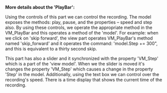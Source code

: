 **More details about the 'PlayBar':**

Using the controls of this part we can control the recording. The model exposes the methods: play, pause, and the properties – speed and step also. By using these controls, we operate the appropriate method in the VM_PlayBar and this operates a method of the 'model'. For example: when we click on 'skip forward', the view part operates VM_PlayBar's method named 'skip_forward' and it operates the command: 'model.Step += 300", and this is equivalent to a thirty second skip.

This part has also a slider and it synchronized with the property 'VM_Step' which is a part of the 'view model'. When we the slider is moved it's changes the property 'VM_Step' which causes a change in the property 'Step' in the model. Additionally, using the text box we can control over the recording's speed. There is a time display that shows the current time of the recording.


